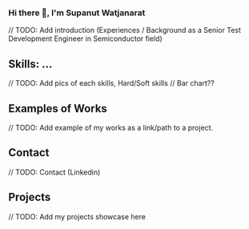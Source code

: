 ### Hi there 👋, I'm Supanut Watjanarat
// TODO: Add introduction (Experiences / Background as a Senior Test Development Engineer in Semiconductor field)


## Skills: ...
// TODO: Add pics of each skills, Hard/Soft skills
// Bar chart??


## Examples of Works
// TODO: Add example of my works as a link/path to a project.


## Contact
// TODO: Contact (Linkedin)


## Projects
// TODO: Add my projects showcase here
